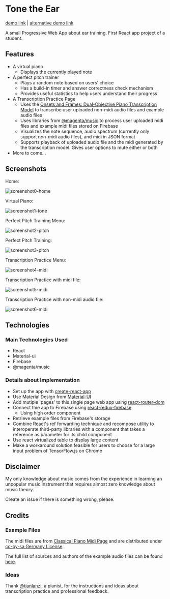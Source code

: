 # Tone the Ear

[demo link](https://demo-tone-the-ear.snowme34.com/) | [alternative demo link](https://tone-the-ear.some-cs-student.com)

A small Progressive Web App about ear training. First React app project of a student.

## Features

* A virtual piano
  * Displays the currently played note
* A perfect pitch trainer
  * Plays a random note based on users' choice
  * Has a build-in timer and answer correctness check mechanism
  * Provides useful statistics to help users understand their progress
* A Transcription Practice Page
  * Uses the [Onsets and Frames: Dual-Objective Piano Transcription Model](https://magenta.tensorflow.org/onsets-frames) to transcribe user uploaded non-midi audio files and example audio files
  * Uses libraries from [@magenta/music](https://tensorflow.github.io/magenta-js/music/modules/_core_player_.html) to process user uploaded midi files and example midi files stored on Firebase
  * Visualizes the note sequence, audio spectrum (currently only support non-midi audio files), and midi in JSON format
  * Supports playback of uploaded audio file and the midi generated by the transcription model. Gives user options to mute either or both
* More to come...

## Screenshots

Home:

![screenshot0-home](/screenshots/screenshot0_tone-the-ear_home.png)

Virtual Piano:

![screenshot1-tone](/screenshots/screenshot1_tone-the-ear_tone.png)

Perfect Pitch Training Menu:

![screenshot2-pitch](/screenshots/screenshot2_tone-the-ear_pitch_start_stat.png)

Perfect Pitch Training:

![screenshot3-pitch](/screenshots/screenshot3_tone-the-ear_pitch_started.png)

Transcription Practice Menu:

![screenshot4-midi](/screenshots/screenshot4_tone-the-ear_midi_file_chosen.png)

Transcription Practice with midi file:

![screenshot5-midi](/screenshots/screenshot5_tone-the-ear_midi_mid.png)

Transcription Practice with non-midi audio file:

![screenshot6-midi](/screenshots/screenshot6_tone-the-ear_mid_audio.png)

## Technologies

### Main Technologies Used

* React
* Material-ui
* Firebase
* @magenta/music

### Details about Implementation

* Set up the app with [create-react-app](https://github.com/facebook/create-react-app)
* Use Material Design from [Material-UI](https://material-ui.com/)
* Add mutiple 'pages' to this single page web app using [react-router-dom](https://reacttraining.com/react-router/web/guides/quick-start)
* Connect thie app to Firebase using [react-redux-firebase](https://github.com/prescottprue/react-redux-firebase)
  * Using high order component
* Retrieve example files from Firebase's storage
* Combine React's ref forwarding technique and recompose utility to interoperate third-party libraries with a component that takes a reference as parameter for its child component
* Use react virtualized table to display large content
* Make a workaround solution feasible for users to choose for a large input problem of TensorFlow.js on Chrome

## Disclaimer

My only knowledge about music comes
from the experience in learning an unpopular music
instrument that requires almost zero knowledge
about music theory.

Create an issue if there is something wrong, please.

## Credits

### Example Files

The midi files are from [Classical Piano Midi Page](http://www.piano-midi.de/copy.htm) and
are distributed under [cc-by-sa Germany License](https://creativecommons.org/licenses/by-sa/3.0/de/deed.en).

The full list of sources and authors of the example audio files can be found [here](audio-attributions.md).

### Ideas

Thank [@tianlanzi](https://github.com/tianlanzi), a pianist, for the instructions and ideas about transcription practice and professional feedback.
